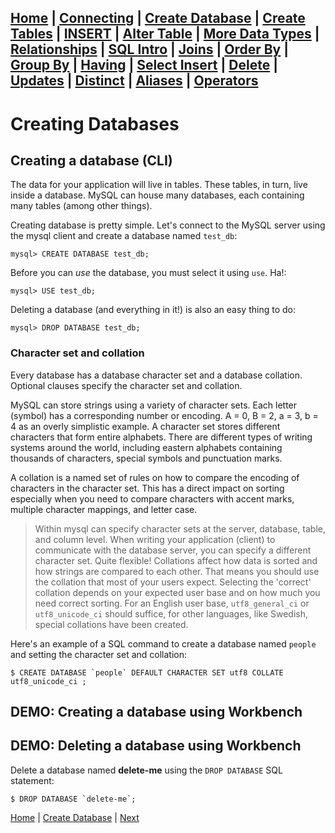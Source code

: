 [Home](/) | [Connecting](/2-connecting/) | [Create Database](/3-create-database/) | [Create Tables](/4-create-table/) | [INSERT](/5-insert/) | [Alter Table](/6-alter-table/) | [More Data Types](/7-more-data-types/) | [Relationships](/8-relationships/) | [SQL Intro](/9-sql-intro/) | [Joins](/10-joins/) | [Order By](/11-order-by/) | [Group By](/12-group-by/) | [Having](/13-having/)  | [Select Insert](/14-selectinsert/) | [Delete](/15-delete/) | [Updates](/16-updates/) | [Distinct](/17-distinct/) | [Aliases](/18-aliases/) | [Operators](/19-operators/)
---

# Creating Databases

## Creating a database (CLI)

The data for your application will live in tables.  These tables, in turn, live inside a database.  MySQL can house many databases, each containing many tables (among other things).  

Creating database is pretty simple. Let's connect to the MySQL server using the mysql client and create a database named `test_db`:

```
mysql> CREATE DATABASE test_db;
```

Before you can _use_ the database, you must select it using `use`.  Ha!:

```
mysql> USE test_db;
```

Deleting a database (and everything in it!) is also an easy thing to do:

```
mysql> DROP DATABASE test_db;
```

### Character set and collation

Every database has a database character set and a database collation. Optional clauses specify the character set and collation.

MySQL can store strings using a variety of character sets. Each letter (symbol) has a corresponding number or encoding.  A = 0, B = 2, a = 3, b = 4 as an overly simplistic example. A character set stores different characters that form entire alphabets.  There are different types of writing systems around the world, including eastern alphabets containing thousands of characters, special symbols and punctuation marks.  

A collation is a named set of rules on how to compare the encoding of characters in the character set.  This has a direct impact on sorting especially when you need to compare characters with accent marks, multiple character mappings, and letter case.  

> Within mysql can specify character sets at the server, database, table, and column level. When writing your application (client) to communicate with the database server, you can specify a different character set.  Quite flexible!  Collations affect how data is sorted and how strings are compared to each other. That means you should use the collation that most of your users expect.  Selecting the 'correct' collation depends on your expected user base and on how much you need correct sorting. For an English user base, `utf8_general_ci` or `utf8_unicode_ci` should suffice, for other languages, like Swedish, special collations have been created.

Here's an example of a SQL command to create a database named `people` and setting the character set and collation:

```
$ CREATE DATABASE `people` DEFAULT CHARACTER SET utf8 COLLATE utf8_unicode_ci ;
```

## DEMO: Creating a database using Workbench

## DEMO: Deleting a database using Workbench

Delete a database named **delete-me** using the `DROP DATABASE` SQL statement:

```
$ DROP DATABASE `delete-me`;
```

[Home](/)  |  [Create Database](/3-create-database/)  |  [Next](/3-create-database/1)  
